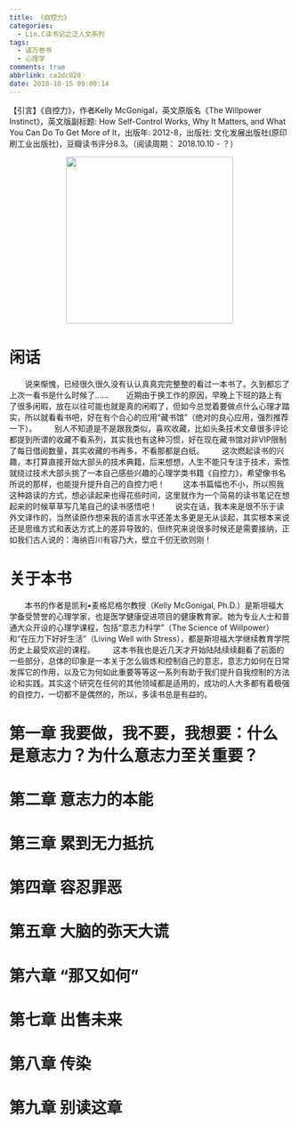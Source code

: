 ```yaml
---
title: 《自控力》
categories:
  - Lin.C读书记之泛人文系列
tags:
  - 读万卷书
  - 心理学
comments: true
abbrlink: ca2dc828
date: 2018-10-15 09:00:14
---
```

【引言】《自控力》，作者Kelly McGonigal，英文原版名《The Willpower Instinct》，英文版副标题: How Self-Control Works, Why It Matters, and What You Can Do To Get More of It，出版年: 2012-8，出版社: 文化发展出版社(原印刷工业出版社)，豆瓣读书评分8.3。（阅读周期： 2018.10.10 - ？）
<div align=center><img src="/img/2018/2018-10-20-04.jpg" width="300"/></div>
<!-- more -->

# 闲话
&emsp;&emsp;说来惭愧，已经很久很久没有认认真真完完整整的看过一本书了。久到都忘了上次一看书是什么时候了......
&emsp;&emsp;近期由于换工作的原因，早晚上下班的路上有了很多闲暇，放在以往可能也就是真的闲暇了，但如今总觉着要做点什么心理才踏实，所以就看看书吧，好在有个合心的应用“藏书馆”（绝对的良心应用，强烈推荐一下）。
&emsp;&emsp;别人不知道是不是跟我类似，喜欢收藏，比如头条技术文章很多评论都提到所谓的收藏不看系列，其实我也有这种习惯，好在现在藏书馆对非VIP限制了每日借阅数量，其实收藏的书再多，不看那都是白纸。
&emsp;&emsp;这次燃起读书的兴趣，本打算直接开始大部头的技术典籍，后来想想，人生不能只专注于技术，索性就绕过技术大部头挑了一本自己感些兴趣的心理学类书籍《自控力》，希望像书名所说的那样，也能提升提升自己的自控力吧！
&emsp;&emsp;这本书篇幅也不小，所以照我这种路读的方式，想必读起来也得花些时间，这里就作为一个简易的读书笔记在想起来的时候草草写几笔自己的读书感悟吧！
&emsp;&emsp;说实在话，我本来是很不乐于读外文译作的，当然读原作想来我的语言水平还差太多更是无从谈起，其实根本来说还是思维方式和表达方式上的差异导致的，但终究来说很多时候还是需要接纳，正如我们古人说的：海纳百川有容乃大，壁立千仞无欲则刚！

# 关于本书
&emsp;&emsp;本书的作者是凯利•麦格尼格尔教授（Kelly McGonigal, Ph.D.）是斯坦福大学备受赞誉的心理学家，也是医学健康促进项目的健康教育家。她为专业人士和普通大众开设的心理学课程，包括“意志力科学”（The Science of Willpower）和“在压力下好好生活”（Living Well with Stress），都是斯坦福大学继续教育学院历史上最受欢迎的课程。
&emsp;&emsp;这本书我也是近几天才开始陆陆续续翻看了前面的一些部分，总体的印象是一本关于怎么锻炼和控制自己的意志，意志力如何在日常发挥它的作用，以及它为何如此重要等等这一系列有助于我们提升自我控制的方法论和实践。其实这个研究在任何的其他领域都是适用的，成功的人大多都有着极强的自控力，一切都不是偶然的，所以，多读书总是有益的。

# 第一章 我要做，我不要，我想要：什么是意志力？为什么意志力至关重要？
# 第二章 意志力的本能
# 第三章 累到无力抵抗
# 第四章 容忍罪恶　
# 第五章 大脑的弥天大谎
# 第六章 “那又如何”
# 第七章 出售未来
# 第八章 传染
# 第九章 别读这章